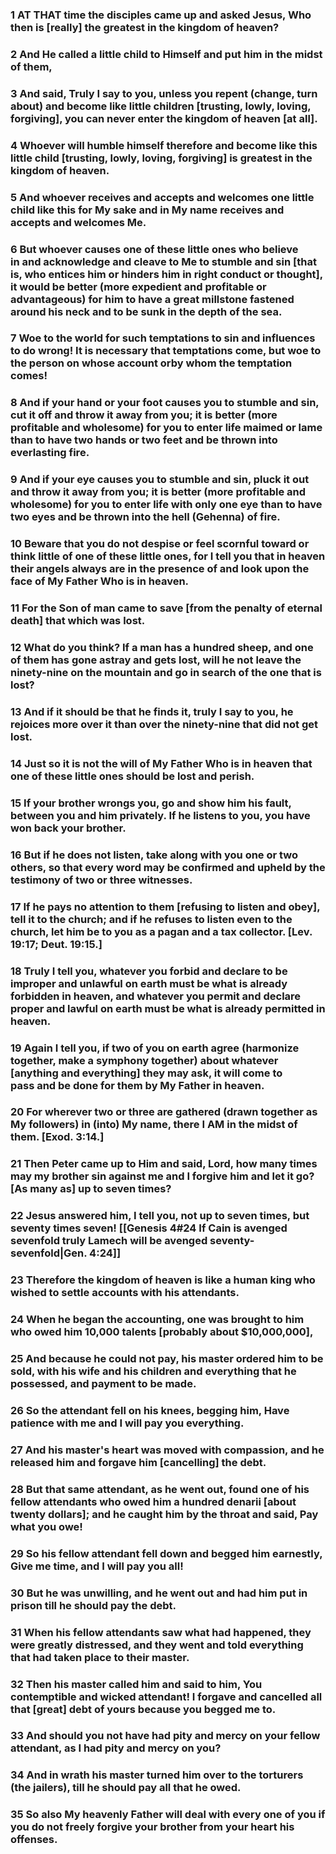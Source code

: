 ### 1 AT THAT time the disciples came up and asked Jesus, Who then is [really] the greatest in the kingdom of heaven?

### 2 And He called a little child to Himself and put him in the midst of them,

### 3 And said, Truly I say to you, unless you repent (change, turn about) and become like little children [trusting, lowly, loving, forgiving], you can never enter the kingdom of heaven [at all].

### 4 Whoever will humble himself therefore and become like this little child [trusting, lowly, loving, forgiving] is greatest in the kingdom of heaven.

### 5 And whoever receives and accepts and welcomes one little child like this for My sake and in My name receives and accepts and welcomes Me.

### 6 But whoever causes one of these little ones who believe in and acknowledge and cleave to Me to stumble and sin [that is, who entices him or hinders him in right conduct or thought], it would be better (more expedient and profitable or advantageous) for him to have a great millstone fastened around his neck and to be sunk in the depth of the sea.

### 7 Woe to the world for such temptations to sin and influences to do wrong! It is necessary that temptations come, but woe to the person on whose account orby whom the temptation comes!

### 8 And if your hand or your foot causes you to stumble and sin, cut it off and throw it away from you; it is better (more profitable and wholesome) for you to enter life maimed or lame than to have two hands or two feet and be thrown into everlasting fire.

### 9 And if your eye causes you to stumble and sin, pluck it out and throw it away from you; it is better (more profitable and wholesome) for you to enter life with only one eye than to have two eyes and be thrown into the hell (Gehenna) of fire.

### 10 Beware that you do not despise or feel scornful toward or think little of one of these little ones, for I tell you that in heaven their angels always are in the presence of and look upon the face of My Father Who is in heaven.

### 11 For the Son of man came to save [from the penalty of eternal death] that which was lost.

### 12 What do you think? If a man has a hundred sheep, and one of them has gone astray and gets lost, will he not leave the ninety-nine on the mountain and go in search of the one that is lost?

### 13 And if it should be that he finds it, truly I say to you, he rejoices more over it than over the ninety-nine that did not get lost.

### 14 Just so it is not the will of My Father Who is in heaven that one of these little ones should be lost and perish.

### 15 If your brother wrongs you, go and show him his fault, between you and him privately. If he listens to you, you have won back your brother.

### 16 But if he does not listen, take along with you one or two others, so that every word may be confirmed and upheld by the testimony of two or three witnesses.

### 17 If he pays no attention to them [refusing to listen and obey], tell it to the church; and if he refuses to listen even to the church, let him be to you as a pagan and a tax collector. [Lev. 19:17; Deut. 19:15.]

### 18 Truly I tell you, whatever you forbid and declare to be improper and unlawful on earth must be what is already forbidden in heaven, and whatever you permit and declare proper and lawful on earth must be what is already permitted in heaven.

### 19 Again I tell you, if two of you on earth agree (harmonize together, make a symphony together) about whatever [anything and everything] they may ask, it will come to pass and be done for them by My Father in heaven.

### 20 For wherever two or three are gathered (drawn together as My followers) in (into) My name, there I AM in the midst of them. [Exod. 3:14.]

### 21 Then Peter came up to Him and said, Lord, how many times may my brother sin against me and I forgive him and let it go? [As many as] up to seven times?

### 22 Jesus answered him, I tell you, not up to seven times, but seventy times seven! [[Genesis 4#24 If Cain is avenged sevenfold truly Lamech will be avenged seventy-sevenfold|Gen. 4:24]]

### 23 Therefore the kingdom of heaven is like a human king who wished to settle accounts with his attendants.

### 24 When he began the accounting, one was brought to him who owed him 10,000 talents [probably about $10,000,000],

### 25 And because he could not pay, his master ordered him to be sold, with his wife and his children and everything that he possessed, and payment to be made.

### 26 So the attendant fell on his knees, begging him, Have patience with me and I will pay you everything.

### 27 And his master's heart was moved with compassion, and he released him and forgave him [cancelling] the debt.

### 28 But that same attendant, as he went out, found one of his fellow attendants who owed him a hundred denarii [about twenty dollars]; and he caught him by the throat and said, Pay what you owe!

### 29 So his fellow attendant fell down and begged him earnestly, Give me time, and I will pay you all!

### 30 But he was unwilling, and he went out and had him put in prison till he should pay the debt.

### 31 When his fellow attendants saw what had happened, they were greatly distressed, and they went and told everything that had taken place to their master.

### 32 Then his master called him and said to him, You contemptible and wicked attendant! I forgave and cancelled all that [great] debt of yours because you begged me to.

### 33 And should you not have had pity and mercy on your fellow attendant, as I had pity and mercy on you?

### 34 And in wrath his master turned him over to the torturers (the jailers), till he should pay all that he owed.

### 35 So also My heavenly Father will deal with every one of you if you do not freely forgive your brother from your heart his offenses.